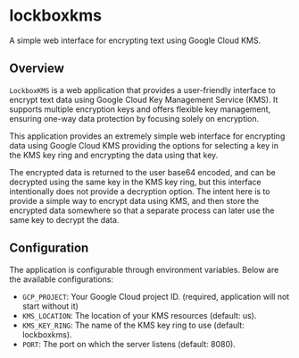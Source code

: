 # lockboxkms

A simple web interface for encrypting text using Google Cloud KMS.

## Overview

`LockboxKMS` is a web application that provides a user-friendly interface to encrypt text data using Google Cloud Key Management Service (KMS). It supports multiple encryption keys and offers flexible key management, ensuring one-way data protection by focusing solely on encryption.

This application provides an extremely simple web interface for encrypting data using Google Cloud KMS providing the options for selecting a key in the KMS key ring and encrypting the data using that key.

The encrypted data is returned to the user base64 encoded, and can be decrypted using the same key in the KMS key ring, but this interface intentionally does not provide a decryption option.  The intent here is to provide a simple way to encrypt data using KMS, and then store the encrypted data somewhere so that a separate process can later use the same key to decrypt the data.

## Configuration

The application is configurable through environment variables. Below are the available configurations:

- `GCP_PROJECT`: Your Google Cloud project ID. (required, application will not start without it)
- `KMS_LOCATION`: The location of your KMS resources (default: us).
- `KMS_KEY_RING`: The name of the KMS key ring to use (default: lockboxkms).
- `PORT`: The port on which the server listens (default: 8080).
